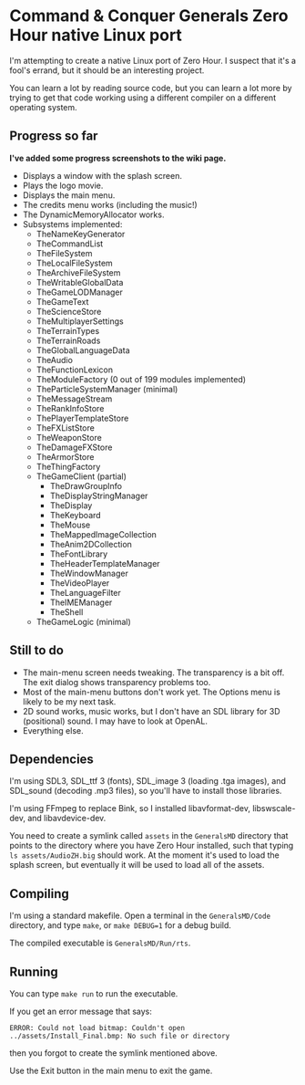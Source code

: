 
# Command & Conquer Generals Zero Hour native Linux port

I'm attempting to create a native Linux port of Zero Hour. I suspect that it's a fool's errand, but it should be an interesting project.

You can learn a lot by reading source code, but you can learn a lot more by trying to get that code working using a different compiler on a different operating system.


## Progress so far

**I've added some progress screenshots to the wiki page.**

- Displays a window with the splash screen.
- Plays the logo movie.
- Displays the main menu.
- The credits menu works (including the music!)
- The DynamicMemoryAllocator works.
- Subsystems implemented:
  - TheNameKeyGenerator
  - TheCommandList
  - TheFileSystem
  - TheLocalFileSystem
  - TheArchiveFileSystem
  - TheWritableGlobalData
  - TheGameLODManager
  - TheGameText
  - TheScienceStore
  - TheMultiplayerSettings
  - TheTerrainTypes
  - TheTerrainRoads
  - TheGlobalLanguageData
  - TheAudio
  - TheFunctionLexicon
  - TheModuleFactory (0 out of 199 modules implemented)
  - TheParticleSystemManager (minimal)
  - TheMessageStream
  - TheRankInfoStore
  - ThePlayerTemplateStore
  - TheFXListStore
  - TheWeaponStore
  - TheDamageFXStore
  - TheArmorStore
  - TheThingFactory
  - TheGameClient (partial)
    - TheDrawGroupInfo
    - TheDisplayStringManager
    - TheDisplay
    - TheKeyboard
    - TheMouse
    - TheMappedImageCollection
    - TheAnim2DCollection
    - TheFontLibrary
    - TheHeaderTemplateManager
    - TheWindowManager
    - TheVideoPlayer
    - TheLanguageFilter
    - TheIMEManager
    - TheShell
  - TheGameLogic (minimal)

## Still to do

- The main-menu screen needs tweaking. The transparency is a bit off. The exit dialog shows transparency problems too.
- Most of the main-menu buttons don't work yet. The Options menu is likely to be my next task.
- 2D sound works, music works, but I don't have an SDL library for 3D (positional) sound. I may have to look at OpenAL.
- Everything else.


## Dependencies

I'm using SDL3, SDL_ttf 3 (fonts), SDL_image 3 (loading .tga images), and SDL_sound (decoding .mp3 files), so you'll have to install those libraries.

I'm using FFmpeg to replace Bink, so I installed libavformat-dev, libswscale-dev, and libavdevice-dev.

You need to create a symlink called `assets` in the `GeneralsMD` directory that points to the directory where you have Zero Hour installed, such that typing `ls assets/AudioZH.big` should work. At the moment it's used to load the splash screen, but eventually it will be used to load all of the assets.


## Compiling

I'm using a standard makefile. Open a terminal in the `GeneralsMD/Code` directory, and type `make`, or `make DEBUG=1` for a debug build.

The compiled executable is `GeneralsMD/Run/rts`.


## Running

You can type `make run` to run the executable.

If you get an error message that says:

    ERROR: Could not load bitmap: Couldn't open ../assets/Install_Final.bmp: No such file or directory

then you forgot to create the symlink mentioned above.

Use the Exit button in the main menu to exit the game.

<!---
## What I've learned so far

My professional programming experience is in corporate systems, not games, so I was interested so see how a commercial game was put together. Zero Hour seems like a good case study
because, while it relies on a number of third-party libraries, it doesn't use a separate game engine.

The DynamicMemoryAllocator works. If you compile in debug mode it dumps out memory pool stats, and tells you where you're leaking memory... neat! (I can't take any credit for that. It's all built in.)

The module system uses multiple inheritance. I'm not a big fan of multiple inheritance, and it seems that I'm not the only one, because I found this comment in the code: "I can't take it any more.  Let the record show that I think the UpgradeMux multiple inheritence is CRAP."
-->
